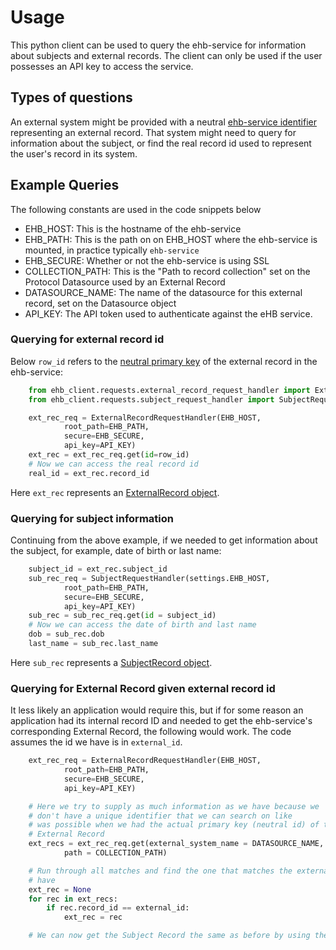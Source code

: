 # Usage

This python client can be used to query the ehb-service for information about subjects and external records. The client can only be used if the user possesses an API key to access the service.

## Types of questions

An external system might be provided with a neutral [ehb-service identifier](http://github.com/chop-dbhi/biorepo-portal/wiki/Using-the-ehb-service-to-hide-external-identifiers) representing an external record. That system might need to query for information about the subject, or find the real record id used to represent the user's record in its system.

##  Example Queries

The following constants are used in the code snippets below
- EHB_HOST: This is the hostname of the ehb-service
- EHB_PATH: This is the path on on EHB_HOST where the ehb-service is mounted, in practice typically `ehb-service`
- EHB_SECURE: Whether or not the ehb-service is using SSL
- COLLECTION_PATH: This is the "Path to record collection" set on the Protocol Datasource used by an External Record
- DATASOURCE_NAME: The name of the datasource for this external record, set on the Datasource object
- API_KEY: The API token used to authenticate against the eHB service.

### Querying for external record id

Below `row_id` refers to the [neutral primary key](http://github.com/chop-dbhi/biorepo-portal/wiki/Using-the-ehb-service-to-hide-external-identifiers) of the external record in the ehb-service:

```python
    from ehb_client.requests.external_record_request_handler import ExternalRecordRequestHandler
    from ehb_client.requests.subject_request_handler import SubjectRequestHandler

    ext_rec_req = ExternalRecordRequestHandler(EHB_HOST,
            root_path=EHB_PATH,
            secure=EHB_SECURE,
            api_key=API_KEY)
    ext_rec = ext_rec_req.get(id=row_id)
    # Now we can access the real record id
    real_id = ext_rec.record_id
```

Here `ext_rec` represents an [ExternalRecord object](http://github.com/chop-dbhi/ehb-client/blob/example/ehb_client/requests/external_record_request_handler.py#L9-L18).

### Querying for subject information

Continuing from the above example, if we needed to get information about the subject, for example,
date of birth or last name:

```python
    subject_id = ext_rec.subject_id
    sub_rec_req = SubjectRequestHandler(settings.EHB_HOST,
            root_path=EHB_PATH,
            secure=EHB_SECURE,
            api_key=API_KEY)
    sub_rec = sub_rec_req.get(id = subject_id)
    # Now we can access the date of birth and last name
    dob = sub_rec.dob
    last_name = sub_rec.last_name
```

Here `sub_rec` represents a [SubjectRecord object](http://github.com/chop-dbhi/ehb-client/blob/example/ehb_client/requests/subject_request_handler.py#L8-L17).

### Querying for External Record given external record id
It less likely an application would require this, but if for some reason an application had its internal record ID and needed to get the ehb-service's corresponding External Record, the following would work. The code assumes the id we have is in `external_id`.

```python
    ext_rec_req = ExternalRecordRequestHandler(EHB_HOST,
            root_path=EHB_PATH,
            secure=EHB_SECURE,
            api_key=API_KEY)

    # Here we try to supply as much information as we have because we
    # don't have a unique identifier that we can search on like
    # was possible when we had the actual primary key (neutral id) of the
    # External Record
    ext_recs = ext_rec_req.get(external_system_name = DATASOURCE_NAME,
            path = COLLECTION_PATH)

    # Run through all matches and find the one that matches the external_id we
    # have
    ext_rec = None
    for rec in ext_recs:
        if rec.record_id == external_id:
            ext_rec = rec

    # We can now get the Subject Record the same as before by using the ext_rec.subject_id
```

